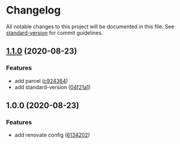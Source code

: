 # Changelog

All notable changes to this project will be documented in this file. See [standard-version](https://github.com/conventional-changelog/standard-version) for commit guidelines.

## [1.1.0](https://github.com/AndrewUsher/analog-clock/compare/v1.0.0...v1.1.0) (2020-08-23)


### Features

* add parcel ([c924364](https://github.com/AndrewUsher/analog-clock/commit/c924364f358f09d5fa369d626cb8b13703d2118e))
* add standard-version ([04f21a1](https://github.com/AndrewUsher/analog-clock/commit/04f21a1c88defd6355441dd809273722a6c96c06))

## 1.0.0 (2020-08-23)


### Features

* add renovate config ([6134202](https://github.com/AndrewUsher/analog-clock/commit/6134202d73c397019a75eaae4c950ab18d2b8762))
